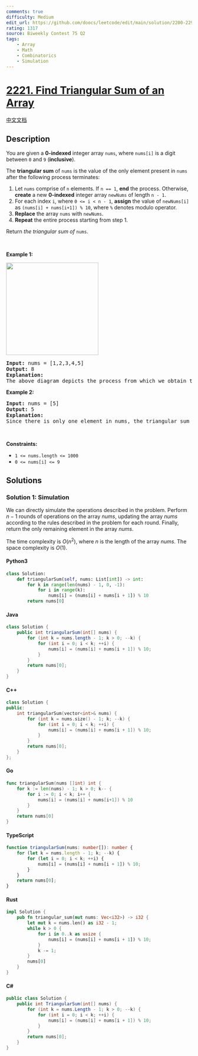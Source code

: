 ```yaml
---
comments: true
difficulty: Medium
edit_url: https://github.com/doocs/leetcode/edit/main/solution/2200-2299/2221.Find%20Triangular%20Sum%20of%20an%20Array/README_EN.md
rating: 1317
source: Biweekly Contest 75 Q2
tags:
    - Array
    - Math
    - Combinatorics
    - Simulation
---
```


<!-- problem:start -->

# [2221. Find Triangular Sum of an Array](https://leetcode.com/problems/find-triangular-sum-of-an-array)

[中文文档](/solution/2200-2299/2221.Find%20Triangular%20Sum%20of%20an%20Array/README.md)

## Description

<!-- description:start -->

<p>You are given a <strong>0-indexed</strong> integer array <code>nums</code>, where <code>nums[i]</code> is a digit between <code>0</code> and <code>9</code> (<strong>inclusive</strong>).</p>

<p>The <strong>triangular sum</strong> of <code>nums</code> is the value of the only element present in <code>nums</code> after the following process terminates:</p>

<ol>
	<li>Let <code>nums</code> comprise of <code>n</code> elements. If <code>n == 1</code>, <strong>end</strong> the process. Otherwise, <strong>create</strong> a new <strong>0-indexed</strong> integer array <code>newNums</code> of length <code>n - 1</code>.</li>
	<li>For each index <code>i</code>, where <code>0 &lt;= i &lt;&nbsp;n - 1</code>, <strong>assign</strong> the value of <code>newNums[i]</code> as <code>(nums[i] + nums[i+1]) % 10</code>, where <code>%</code> denotes modulo operator.</li>
	<li><strong>Replace</strong> the array <code>nums</code> with <code>newNums</code>.</li>
	<li><strong>Repeat</strong> the entire process starting from step 1.</li>
</ol>

<p>Return <em>the triangular sum of</em> <code>nums</code>.</p>

<p>&nbsp;</p>
<p><strong class="example">Example 1:</strong></p>
<img alt="" src="https://fastly.jsdelivr.net/gh/doocs/leetcode@main/solution/2200-2299/2221.Find%20Triangular%20Sum%20of%20an%20Array/images/ex1drawio.png" style="width: 250px; height: 250px;" />
<pre>
<strong>Input:</strong> nums = [1,2,3,4,5]
<strong>Output:</strong> 8
<strong>Explanation:</strong>
The above diagram depicts the process from which we obtain the triangular sum of the array.</pre>

<p><strong class="example">Example 2:</strong></p>

<pre>
<strong>Input:</strong> nums = [5]
<strong>Output:</strong> 5
<strong>Explanation:</strong>
Since there is only one element in nums, the triangular sum is the value of that element itself.</pre>

<p>&nbsp;</p>
<p><strong>Constraints:</strong></p>

<ul>
	<li><code>1 &lt;= nums.length &lt;= 1000</code></li>
	<li><code>0 &lt;= nums[i] &lt;= 9</code></li>
</ul>

<!-- description:end -->

## Solutions

<!-- solution:start -->

### Solution 1: Simulation

We can directly simulate the operations described in the problem. Perform $n - 1$ rounds of operations on the array $\textit{nums}$, updating the array $\textit{nums}$ according to the rules described in the problem for each round. Finally, return the only remaining element in the array $\textit{nums}$.

The time complexity is $O(n^2)$, where $n$ is the length of the array $\textit{nums}$. The space complexity is $O(1)$.

<!-- tabs:start -->

#### Python3

```python
class Solution:
    def triangularSum(self, nums: List[int]) -> int:
        for k in range(len(nums) - 1, 0, -1):
            for i in range(k):
                nums[i] = (nums[i] + nums[i + 1]) % 10
        return nums[0]
```

#### Java

```java
class Solution {
    public int triangularSum(int[] nums) {
        for (int k = nums.length - 1; k > 0; --k) {
            for (int i = 0; i < k; ++i) {
                nums[i] = (nums[i] + nums[i + 1]) % 10;
            }
        }
        return nums[0];
    }
}
```

#### C++

```cpp
class Solution {
public:
    int triangularSum(vector<int>& nums) {
        for (int k = nums.size() - 1; k; --k) {
            for (int i = 0; i < k; ++i) {
                nums[i] = (nums[i] + nums[i + 1]) % 10;
            }
        }
        return nums[0];
    }
};
```

#### Go

```go
func triangularSum(nums []int) int {
	for k := len(nums) - 1; k > 0; k-- {
		for i := 0; i < k; i++ {
			nums[i] = (nums[i] + nums[i+1]) % 10
		}
	}
	return nums[0]
}
```

#### TypeScript

```ts
function triangularSum(nums: number[]): number {
    for (let k = nums.length - 1; k; --k) {
        for (let i = 0; i < k; ++i) {
            nums[i] = (nums[i] + nums[i + 1]) % 10;
        }
    }
    return nums[0];
}
```

#### Rust

```rust
impl Solution {
    pub fn triangular_sum(mut nums: Vec<i32>) -> i32 {
        let mut k = nums.len() as i32 - 1;
        while k > 0 {
            for i in 0..k as usize {
                nums[i] = (nums[i] + nums[i + 1]) % 10;
            }
            k -= 1;
        }
        nums[0]
    }
}
```

#### C#

```cs
public class Solution {
    public int TriangularSum(int[] nums) {
        for (int k = nums.Length - 1; k > 0; --k) {
            for (int i = 0; i < k; ++i) {
                nums[i] = (nums[i] + nums[i + 1]) % 10;
            }
        }
        return nums[0];
    }
}
```

<!-- tabs:end -->

<!-- solution:end -->

<!-- problem:end -->
